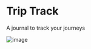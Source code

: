 # Trip Track
A journal to track your journeys

![image](https://user-images.githubusercontent.com/68898006/236022546-fccc6e30-3e42-4f0a-9bfa-5e600c8b7f92.png)

